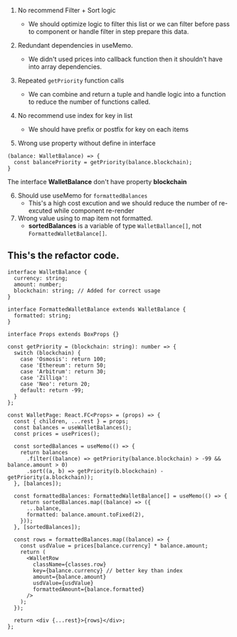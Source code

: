 1. No recommend Filter + Sort logic
    - We should optimize logic to filter this list or we can filter before pass to component or handle filter in step prepare this data.

2. Redundant dependencies in useMemo.
    - We didn't used prices into callback function then it shouldn't have into array dependencies.

3. Repeated `getPriority` function calls
    - We can combine and return a tuple and handle logic into a function to reduce the number of functions called.

4. No recommend use index for key in list
    - We should have prefix or postfix for key on each items

5. Wrong use property without define in interface
```
(balance: WalletBalance) => {
  const balancePriority = getPriority(balance.blockchain);
}
```
The interface **WalletBalance** don't have property **blockchain**

6. Should use useMemo for `formattedBalances`
    - This's a high cost excution and we should reduce the number of re-excuted while component re-render
7. Wrong value using to map item not formatted.
    - **sortedBalances** is a variable of type `WalletBallance[]`, not `FormattedWalletBalance[]`.



## This's the refactor code.
```
interface WalletBalance {
  currency: string;
  amount: number;
  blockchain: string; // Added for correct usage
}

interface FormattedWalletBalance extends WalletBalance {
  formatted: string;
}

interface Props extends BoxProps {}

const getPriority = (blockchain: string): number => {
  switch (blockchain) {
    case 'Osmosis': return 100;
    case 'Ethereum': return 50;
    case 'Arbitrum': return 30;
    case 'Zilliqa':
    case 'Neo': return 20;
    default: return -99;
  }
};

const WalletPage: React.FC<Props> = (props) => {
  const { children, ...rest } = props;
  const balances = useWalletBalances();
  const prices = usePrices();

  const sortedBalances = useMemo(() => {
    return balances
      .filter((balance) => getPriority(balance.blockchain) > -99 && balance.amount > 0)
      .sort((a, b) => getPriority(b.blockchain) - getPriority(a.blockchain));
  }, [balances]);

  const formattedBalances: FormattedWalletBalance[] = useMemo(() => {
    return sortedBalances.map((balance) => ({
      ...balance,
      formatted: balance.amount.toFixed(2),
    }));
  }, [sortedBalances]);

  const rows = formattedBalances.map((balance) => {
    const usdValue = prices[balance.currency] * balance.amount;
    return (
      <WalletRow
        className={classes.row}
        key={balance.currency} // better key than index
        amount={balance.amount}
        usdValue={usdValue}
        formattedAmount={balance.formatted}
      />
    );
  });

  return <div {...rest}>{rows}</div>;
};

```